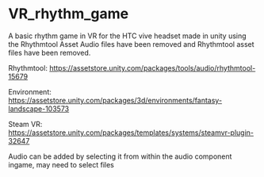 # VR_rhythm_game
A basic rhythm game in VR for the HTC vive headset made in unity using the Rhythmtool Asset
Audio files have been removed and Rhythmtool asset files have been removed.

Rhythmtool: https://assetstore.unity.com/packages/tools/audio/rhythmtool-15679

Environment: https://assetstore.unity.com/packages/3d/environments/fantasy-landscape-103573

Steam VR: https://assetstore.unity.com/packages/templates/systems/steamvr-plugin-32647

Audio can be added by selecting it from within the audio component ingame, may need to select files
